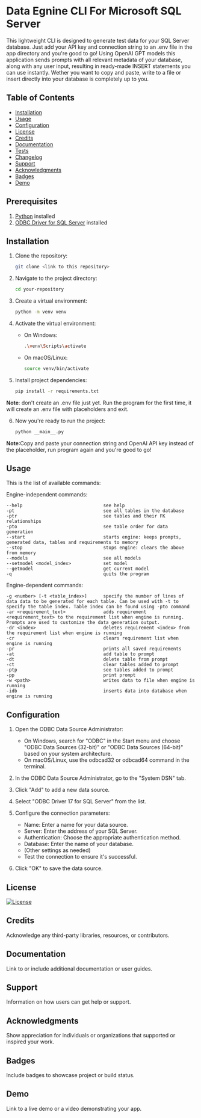 # Data Egnine CLI For Microsoft SQL Server

This lightweight CLI is designed to generate test data for your SQL Server database. Just add your API key and connection string to an .env file in the app directory and you're good to go! Using OpenAI GPT models this application sends prompts with all relevant metadata of your database, along with any user input, resulting in ready-made INSERT statements you can use instantly. Wether you want to copy and paste, write to a file or insert directly into your database is completely up to you.

## Table of Contents

- [Installation](#installation)
- [Usage](#usage)
- [Configuration](#configuration)
- [License](#license)
- [Credits](#credits)
- [Documentation](#documentation)
- [Tests](#tests)
- [Changelog](#changelog)
- [Support](#support)
- [Acknowledgments](#acknowledgments)
- [Badges](#badges)
- [Demo](#demo)

## Prerequisites

1. [Python](https://www.python.org/downloads/) installed
2. [ODBC Driver for SQL Server](https://learn.microsoft.com/en-us/sql/connect/odbc/download-odbc-driver-for-sql-server?view=sql-server-ver16#download-for-windows) installed

## Installation

1. Clone the repository:

   ```bash
   git clone <link to this repository>
   ```

2. Navigate to the project directory:

   ```bash
   cd your-repository
   ```

3. Create a virtual environment:

   ```bash
   python -m venv venv
   ```

4. Activate the virtual environment:

   - On Windows:

     ```bash
     .\venv\Scripts\activate
     ```

   - On macOS/Linux:

     ```bash
     source venv/bin/activate
     ```

5. Install project dependencies:

   ```bash
   pip install -r requirements.txt
   ```

**Note**: don't create an .env file just yet. Run the program for the first time, it will create an .env file with placeholders and exit.

6. Now you're ready to run the project:

   ```bash
   python __main__.py
   ```

**Note**:Copy and paste your connection string and OpenAI API key instead of the placeholder, run program again and you're good to go!

## Usage

This is the list of available commands:

Engine-independent commands:

    --help                              see help
    -pt                                 see all tables in the database
    -ptr                                see tables and their FK relationships
    -pto                                see table order for data generation
    --start                             starts engine: keeps prompts, generated data, tables and requirements to memory
    --stop                              stops engine: clears the above from memory
    --models                            see all models
    --setmodel <model_index>            set model
    --getmodel                          get current model
    -q                                  quits the program

Engine-dependent commands:

    -g <number> [-t <table_index>]      specify the number of lines of data data to be generated for each table. Can be used with -t to specify the table index. Table index can be found using -pto command
    -ar <requirement_text>              adds requirement <requirement_text> to the requirement list when engine is running. Prompts are used to customize the data generation output.
    -dr <index>                         deletes requirement <index> from the requirement list when engine is running
    -cr                                 clears requirement list when engine is running
    -pr                                 prints all saved requirements
    -at                                 add table to prompt
    -dt                                 delete table from prompt
    -ct                                 clear tables added to prompt
    -ptp                                see tables added to prompt
    -pp                                 print prompt
    -w <path>                           writes data to file when engine is running
    -idb                                inserts data into database when engine is running

## Configuration

1. Open the ODBC Data Source Administrator:

   - On Windows, search for "ODBC" in the Start menu and choose "ODBC Data Sources (32-bit)" or "ODBC Data Sources (64-bit)" based on your system architecture.
   - On macOS/Linux, use the odbcad32 or odbcad64 command in the terminal.

2. In the ODBC Data Source Administrator, go to the "System DSN" tab.

3. Click "Add" to add a new data source.

4. Select "ODBC Driver 17 for SQL Server" from the list.

5. Configure the connection parameters:

   - Name: Enter a name for your data source.
   - Server: Enter the address of your SQL Server.
   - Authentication: Choose the appropriate authentication method.
   - Database: Enter the name of your database.
   - (Other settings as needed)
   - Test the connection to ensure it's successful.

6. Click "OK" to save the data source.

## License

[![License](https://img.shields.io/badge/License-CC%20BY--NC--SA%204.0-blue.svg)](https://creativecommons.org/licenses/by-nc-sa/4.0/)

## Credits

Acknowledge any third-party libraries, resources, or contributors.

## Documentation

Link to or include additional documentation or user guides.

## Support

Information on how users can get help or support.

## Acknowledgments

Show appreciation for individuals or organizations that supported or inspired your work.

## Badges

Include badges to showcase project or build status.

## Demo

Link to a live demo or a video demonstrating your app.
